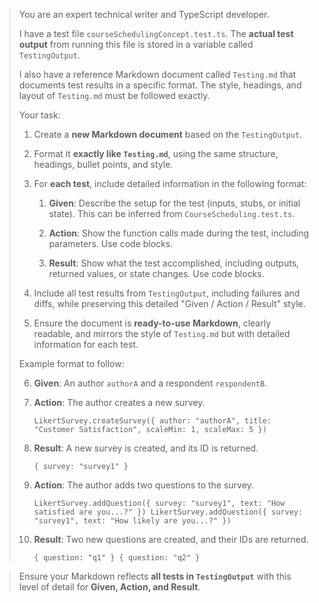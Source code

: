 > You are an expert technical writer and TypeScript developer.
> 
> I have a test file `courseSchedulingConcept.test.ts`. The **actual test output** from running this file is stored in a variable called `TestingOutput`.
> 
> I also have a reference Markdown document called `Testing.md` that documents test results in a specific format. The style, headings, and layout of `Testing.md` must be followed exactly.
> 
> Your task:
> 
> 1. Create a **new Markdown document** based on the `TestingOutput`.
>     
> 2. Format it **exactly like `Testing.md`**, using the same structure, headings, bullet points, and style.
>     
> 3. For **each test**, include detailed information in the following format:
>     
>     1. **Given**: Describe the setup for the test (inputs, stubs, or initial state). This can be inferred from `CourseScheduling.test.ts`.
>         
>     2. **Action**: Show the function calls made during the test, including parameters. Use code blocks.
>         
>     3. **Result**: Show what the test accomplished, including outputs, returned values, or state changes. Use code blocks.
>         
> 4. Include all test results from `TestingOutput`, including failures and diffs, while preserving this detailed "Given / Action / Result" style.
>     
> 5. Ensure the document is **ready-to-use Markdown**, clearly readable, and mirrors the style of `Testing.md` but with detailed information for each test.
>     
> 
> Example format to follow:
> 
> 6. **Given**: An author `authorA` and a respondent `respondentB`.
>     
> 7. **Action**: The author creates a new survey.
>     
>     `LikertSurvey.createSurvey({ author: "authorA", title: "Customer Satisfaction", scaleMin: 1, scaleMax: 5 })`
>     
> 8. **Result**: A new survey is created, and its ID is returned.
>     
>     `{ survey: "survey1" }`
>     
> 9. **Action**: The author adds two questions to the survey.
>     
>     `LikertSurvey.addQuestion({ survey: "survey1", text: "How satisfied are you...?" }) LikertSurvey.addQuestion({ survey: "survey1", text: "How likely are you...?" })`
>     
> 10. **Result**: Two new questions are created, and their IDs are returned.
>     
>     `{ question: "q1" } { question: "q2" }`
>     

> Ensure your Markdown reflects **all tests in `TestingOutput`** with this level of detail for **Given, Action, and Result**.